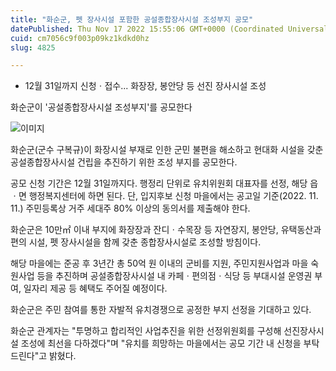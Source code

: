 ```yaml
---
title: "화순군, 펫 장사시설 포함한 공설종합장사시설 조성부지 공모"
datePublished: Thu Nov 17 2022 15:55:06 GMT+0000 (Coordinated Universal Time)
cuid: cm7056c9f003p09kz1kdkd0hz
slug: 4825

---
```



- 12월 31일까지 신청ㆍ접수... 화장장, 봉안당 등 선진 장사시설 조성

화순군이 '공설종합장사시설 조성부지'를 공모한다

![이미지](https://cdn.hashnode.com/res/hashnode/image/upload/v1739257778730/128b6c5f-20bb-4e43-9e7d-c881c55fd9c4.jpeg)

화순군(군수 구복규)이 화장시설 부재로 인한 군민 불편을 해소하고 현대화 시설을 갖춘 공설종합장사시설 건립을 추진하기 위한 조성 부지를 공모한다.

공모 신청 기간은 12월 31일까지다. 행정리 단위로 유치위원회 대표자를 선정, 해당 읍ㆍ면 행정복지센터에 하면 된다. 단, 입지후보 신청 마을에서는 공고일 기준(2022. 11. 11.) 주민등록상 거주 세대주 80% 이상의 동의서를 제출해야 한다.

화순군은 10만㎡ 이내 부지에 화장장과 잔디ㆍ수목장 등 자연장지, 봉안당, 유택동산과 편의 시설, 펫 장사시설을 함께 갖춘 종합장사시설로 조성할 방침이다.

해당 마을에는 준공 후 3년간 총 50억 원 이내의 군비를 지원, 주민지원사업과 마을 숙원사업 등을 추진하며 공설종합장사시설 내 카페ㆍ편의점ㆍ식당 등 부대시설 운영권 부여, 일자리 제공 등 혜택도 주어질 예정이다.

화순군은 주민 참여를 통한 자발적 유치경쟁으로 공정한 부지 선정을 기대하고 있다.

화순군 관계자는 "투명하고 합리적인 사업추진을 위한 선정위원회를 구성해 선진장사시설 조성에 최선을 다하겠다"며 "유치를 희망하는 마을에서는 공모 기간 내 신청을 부탁드린다"고 밝혔다.